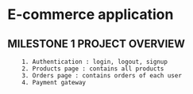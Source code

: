 # E-commerce application

## MILESTONE 1 PROJECT OVERVIEW


        1. Authentication : login, logout, signup
        2. Products page : contains all products
        3. Orders page : contains orders of each user
        4. Payment gateway 